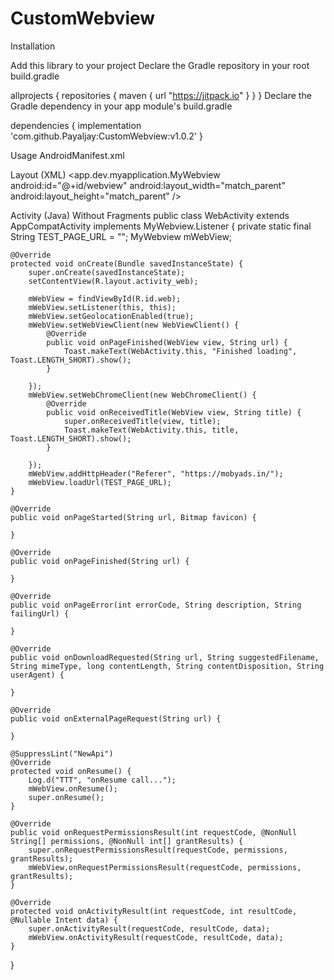 # CustomWebview

Installation


Add this library to your project
Declare the Gradle repository in your root build.gradle

allprojects {
    repositories {
        maven { url "https://jitpack.io" }
    }
}
Declare the Gradle dependency in your app module's build.gradle

dependencies {
  implementation 'com.github.Payaljay:CustomWebview:v1.0.2'
}


Usage
AndroidManifest.xml
 <uses-permission android:name="android.permission.INTERNET" />
 <uses-permission android:name="android.permission.ACCESS_COARSE_LOCATION" />
 <uses-permission android:name="android.permission.ACCESS_FINE_LOCATION" />
 <uses-permission android:name="android.permission.WRITE_EXTERNAL_STORAGE" />
 <uses-permission android:name="android.permission.CAMERA" />

Layout (XML)
<app.dev.myapplication.MyWebview
    android:id="@+id/webview"
    android:layout_width="match_parent"
    android:layout_height="match_parent" />
    
    
Activity (Java)
Without Fragments
public class WebActivity extends AppCompatActivity implements MyWebview.Listener {
    private static final String TEST_PAGE_URL = "";
    MyWebview mWebView;

    @Override
    protected void onCreate(Bundle savedInstanceState) {
        super.onCreate(savedInstanceState);
        setContentView(R.layout.activity_web);

        mWebView = findViewById(R.id.web);
        mWebView.setListener(this, this);
        mWebView.setGeolocationEnabled(true);
        mWebView.setWebViewClient(new WebViewClient() {
            @Override
            public void onPageFinished(WebView view, String url) {
                Toast.makeText(WebActivity.this, "Finished loading", Toast.LENGTH_SHORT).show();
            }

        });
        mWebView.setWebChromeClient(new WebChromeClient() {
            @Override
            public void onReceivedTitle(WebView view, String title) {
                super.onReceivedTitle(view, title);
                Toast.makeText(WebActivity.this, title, Toast.LENGTH_SHORT).show();
            }

        });
        mWebView.addHttpHeader("Referer", "https://mobyads.in/");
        mWebView.loadUrl(TEST_PAGE_URL);
    }

    @Override
    public void onPageStarted(String url, Bitmap favicon) {

    }

    @Override
    public void onPageFinished(String url) {

    }

    @Override
    public void onPageError(int errorCode, String description, String failingUrl) {

    }

    @Override
    public void onDownloadRequested(String url, String suggestedFilename, String mimeType, long contentLength, String contentDisposition, String userAgent) {

    }

    @Override
    public void onExternalPageRequest(String url) {

    }

    @SuppressLint("NewApi")
    @Override
    protected void onResume() {
        Log.d("TTT", "onResume call...");
        mWebView.onResume();
        super.onResume();
    }

    @Override
    public void onRequestPermissionsResult(int requestCode, @NonNull String[] permissions, @NonNull int[] grantResults) {
        super.onRequestPermissionsResult(requestCode, permissions, grantResults);
        mWebView.onRequestPermissionsResult(requestCode, permissions, grantResults);
    }

    @Override
    protected void onActivityResult(int requestCode, int resultCode, @Nullable Intent data) {
        super.onActivityResult(requestCode, resultCode, data);
        mWebView.onActivityResult(requestCode, resultCode, data);
    }
}
